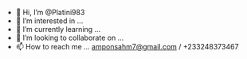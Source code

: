 - 👋 Hi, I’m @Platini983
- 👀 I’m interested in ...
- 🌱 I’m currently learning ...
- 💞️ I’m looking to collaborate on ...
- 📫 How to reach me ... amponsahm7@gmail.com / +233248373467

<!---
Platini983/Platini983 is a ✨ special ✨ repository because its `README.md` (this file) appears on your GitHub profile.
You can click the Preview link to take a look at your changes.
--->
